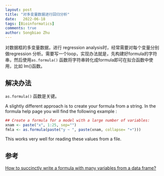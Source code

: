 ```yaml
---
layout: post
title: "对多变量数据进行回归分析"
date:   2022-06-18
tags: [Bioinformatics]
comments: true
author: Songbiao Zhu
---
```

对数据框的多变量数据，进行 regression analysis时，经常需要对每个变量分别做regression 分析。需要写一个loop，实现办法就是，先构建好formula的字符串，然后使用`as.formula()` 函数将字符串转化成formula即可在拟合函数中使用，比如 lm()函数。

<!-- more -->
## 解决办法

`as.formula()` 函数是关键。

A slightly different approach is to create your formula from a string. In the formula help page you will find the following example :

```R
## Create a formula for a model with a large number of variables:
xnam <- paste("x", 1:25, sep="")
fmla <- as.formula(paste("y ~ ", paste(xnam, collapse= "+")))
```
This works very well for reading these values from a file. 

## 参考

[How to succinctly write a formula with many variables from a data frame?](https://stackoverflow.com/questions/5251507/how-to-succinctly-write-a-formula-with-many-variables-from-a-data-frame)
